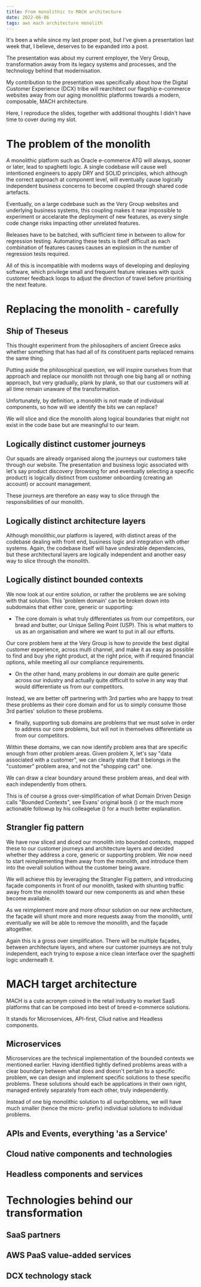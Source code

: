 ```yaml
---
title: From monolithic to MACH architecture 
date: 2022-06-06
tags: aws mach architecture monolith
---
```


It's been a while since my last proper post, 
but I've given a presentation last week that, I believe,
 deserves to be expanded into a post.

The presentation was about my current employer,
 the Very Group, transformation away from its legacy systems and processes,
and the technology behind that modernisation.

My contribution to the presentation was specifically about how
the Digital Customer Experience (DCX) tribe will rearchitect
our flagship e-commerce websites away from our aging 
monolithic platforms towards a modern, composable, MACH architecture.

Here, I reproduce the slides, together with additional
thoughts I didn't have time to cover during my slot.

# The problem of the monolith

A monolithic platform such as Oracle e-commerce ATG
will always, sooner or later, lead to spaghetti logic.
A single codebase will cause well intentioned engineers
to apply DRY and SOLID principles, which although
the correct approach at component level, will eventually cause
logically independent business concerns to become
coupled through shared code artefacts.

Eventually, on a large codebase such as the Very Group
websites and underlying business systems, this coupling
makes it near impossible to experiment or accelarate 
the deployment of new features, as every single code 
change risks impacting other unrelated features.

Releases have to be batched, with sufficient time in between
to allow for regression testing. Automating these tests
is itself difficult as each combination of features causes
 causes an explosion in the number of regression tests required.

All of this is incompatible with moderns ways of developing and deploying
software, which privilege small and frequent feature
releases with quick customer feedback loops to adjust the direction of travel
before prioritising the next feature.

# Replacing the monolith - carefully

## Ship of Theseus

This thought experiment from the philosophers of ancient Greece asks whether something
that has had all of its constituent parts replaced remains the same thing.

Putting aside the philosophical question, we will inspire
ourselves from that approach and replace our monolith not 
through one big bang all or nothing approach, but very gradually,
plank by plank, so that our customers will at all time
remain unaware of the transformation.

Unfortunately, by definition, a monolith is not made of
individual components, so how will we identify the bits 
we can replace?

We will slice and dice the monolith 
along logical boundaries that might not exist in
the code base but are meaningful to our team.

## Logically distinct customer journeys

Our squads are already organised along the journeys 
our customers take through our website.
The presentation and business logic associated with let's say product discovery
(browsing for and eventually selecting a specific product)
is logically distinct from customer onboarding (creating an account)
or account management.

These journeys are therefore an easy way to slice through the responsibilities of our monolith.

## Logically distinct architecture layers

Although monolithic,our platform is layered, with distinct areas of the codebase dealing with front end, business logic and integration with other systems.
Again, the codebase itself will have undesirable dependencies,
but these architectural layers are logically independent and another easy way to slice through the monolith.


## Logically distinct bounded contexts

We now look at our entire solution, or rather the problems we are solving with that solution.
This 'problem domain' can be broken down into subdomains that either
core, generic or supporting:

- The core domain is what truly differentiates us from our competitors,
our bread and butter, our Unique Selling Point (USP).
This is what matters to us as an organisation and where we want to put in all our efforts.

Our core problem here at the Very Group is how to provide the best digital customer experience, across multi channel,
and make it as easy as possible to find and buy yhe right product, at the right price, with
if required financial options, while meeting all our compliance requirements.

- On the other hand, many problems in our domain are 
quite generic across our industry and actually quite difficult to solve in any way
that would differentiate us from our competitors.

Instead, we are better off partnering with 3rd parties
who are happy to treat these problems as their core domain
and for us to simply consume those 3rd parties' solution to these problems.

- finally, supporting sub domains are problems that we must 
solve in order to address our core problems, but will not
in themselves differentiate us from our competitors.

Within these domains, we can now identify problem area that are specific
enough from other problem areas. Given problem X, let's say 
"data associated with a customer", we can clearly state
that it belongs in the "customer" problem area, and not the "shopping cart" one.

We can draw a clear boundary around these problem areas, 
and deal with each independently from others.

This is of course a gross over-simplification of what Domain Driven Design
calls "Bounded Contexts", see Evans' original book () or the much
more actionable followup by his colleagelue () for a much
better explanation.

## Strangler fig pattern

We have now sliced and diced our monolith into bounded contexts,
mapped these to our customer journeys and architecture layers
and decided whether they address a core, generic or supporting
problem. We now need to start reimplementing them away from
the monolith, and introduce them into the overall solution
without the customer being aware.

We will achieve this by leveraging the Strangler Fig pattern,
and introducing façade components in front of our monolith, 
tasked with shunting traffic away from the monolith
toward our new components as and when these become available.

As we reimplement more and more ofnour solution on our
new architecture, the façade will shunt more and more
requests away from the monolith, until eventually we will
be able to remove the monolith, and the façade altogether.

Again this is a gross over simplification. There will
be multiple façades, between architecture layers, and
where our customer journeys are not truly independent,
each trying to expose a nice clean interface over the spaghetti 
logic underneath it.

# MACH target architecture

MACH is a cute acronym coined in the retail industry
to market SaaS platforms that can be composed into
best of breed e-commerce solutions.

It stands for Microservices, API-first, Cliud native and Headless components.

## Microservices

Microservices are the technical implementation of the bounded contexts we mentioned earlier.
Having identified tightly defined problems areas with
a clear boundary between what does and doesn't pertain to a specific problem,
we can design and implement specific solutions to these specific problems.
These solutions should each be applications in their own right,
managed entirely separately from each other, truly independently.

Instead of one big monolithic solution to all ourbproblems, we will
have much smaller (hence the micro- prefix) individual solutions to individual problems.
## APIs and Events, everything 'as a Service'
## Cloud native components and technologies
## Headless components and services

# Technologies behind our transformation

## SaaS partners 
## AWS PaaS value-added services
## DCX technology stack
